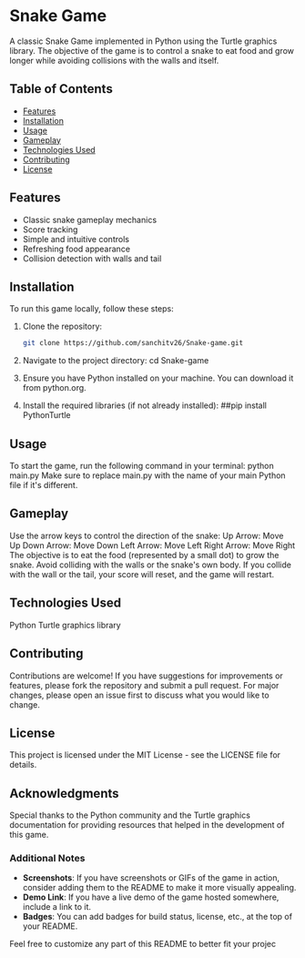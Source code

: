 # Snake Game
A classic Snake Game implemented in Python using the Turtle graphics library. The objective of the game is to control a snake to eat food and grow longer while avoiding collisions with the walls and itself.

## Table of Contents
- [Features](#features)
- [Installation](#installation)
- [Usage](#usage)
- [Gameplay](#gameplay)
- [Technologies Used](#technologies-used)
- [Contributing](#contributing)
- [License](#license)

## Features
- Classic snake gameplay mechanics
- Score tracking
- Simple and intuitive controls
- Refreshing food appearance
- Collision detection with walls and tail

## Installation
To run this game locally, follow these steps:
1. Clone the repository:
   ```bash
   git clone https://github.com/sanchitv26/Snake-game.git

2. Navigate to the project directory:
   cd Snake-game

3. Ensure you have Python installed on your machine.
You can download it from python.org.

5. Install the required libraries (if not already installed):
   ##pip install PythonTurtle

## Usage
To start the game, run the following command in your terminal:
python main.py
Make sure to replace main.py with the name of your main Python file if it's different.

## Gameplay
Use the arrow keys to control the direction of the snake:
Up Arrow: Move Up
Down Arrow: Move Down
Left Arrow: Move Left
Right Arrow: Move Right
The objective is to eat the food (represented by a small dot) to grow the snake.
Avoid colliding with the walls or the snake's own body.
If you collide with the wall or the tail, your score will reset, and the game will restart.

## Technologies Used
Python
Turtle graphics library

## Contributing
Contributions are welcome! If you have suggestions for improvements or features, please fork the repository and submit a pull request. For major changes, please open an issue first to discuss what you would like to change.

## License
This project is licensed under the MIT License - see the LICENSE file for details.

## Acknowledgments
Special thanks to the Python community and the Turtle graphics documentation for providing resources that helped in the development of this game.

### Additional Notes

- **Screenshots**: If you have screenshots or GIFs of the game in action, consider adding them to the README to make it more visually appealing.
- **Demo Link**: If you have a live demo of the game hosted somewhere, include a link to it.
- **Badges**: You can add badges for build status, license, etc., at the top of your README.

Feel free to customize any part of this README to better fit your projec
